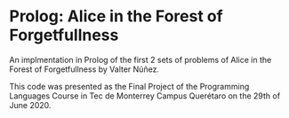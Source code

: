 # Prolog: Alice in the Forest of Forgetfullness
An implmentation in Prolog of the first 2 sets of problems of Alice in the Forest of Forgetfullness by Valter Núñez.

This code was presented as the Final Project of the Programming Languages Course in Tec de Monterrey Campus Querétaro on the 29th of June 2020.
